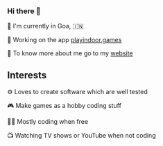 ### Hi there 👋

📍 I'm currently in Goa, 🇮🇳

🔨 Working on the app [playindoor.games](https://github.com/tanayseven)

👨 To know more about me go to my [website](https://tanayseven.com/)



## Interests

⚙️ Loves to create software which are well tested

🎮 Make games as a hobby coding stuff

👨‍💻 Mostly coding when free

📺 Watching TV shows or YouTube when not coding
